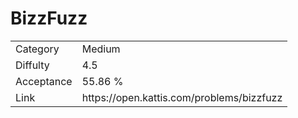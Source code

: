 # BizzFuzz

<table>
    <tr>
        <td>Category</td>
        <td>Medium</td>
    </tr>
    <tr>
        <td>Diffulty</td>
        <td>4.5</td>
    </tr>
    <tr>
        <td>Acceptance</td>
        <td>55.86 %</td>
    </tr>
    <tr>
        <td>Link</td>
        <td>https://open.kattis.com/problems/bizzfuzz</td>
    </tr>
</table>